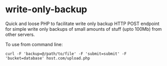 # write-only-backup

Quick and loose PHP to facilitate write only backup HTTP POST endpoint for simple write only backups of small amounts of stuff (upto 100Mb) from other servers.

To use from command line:

    curl -F 'backup=@/path/to/file' -F 'submit=submit' -F 'bucket=database' host.com/upload.php

